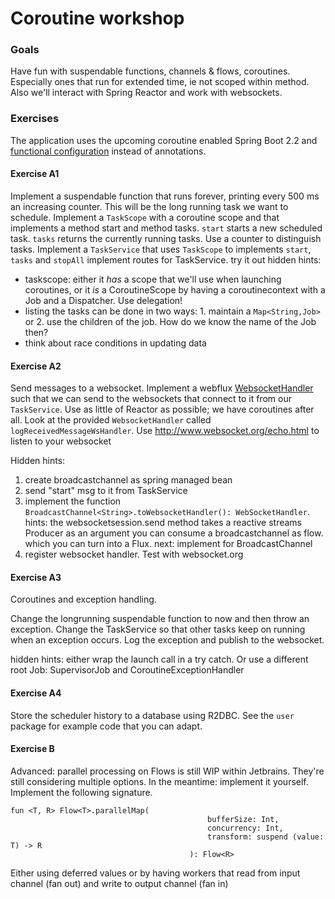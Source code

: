 # Coroutine workshop

### Goals
Have fun with suspendable functions, channels & flows, coroutines. Especially ones that run for extended time, ie not scoped within method. 
Also we'll interact with Spring Reactor and work with websockets.

### Exercises
The application uses the upcoming coroutine enabled Spring Boot 2.2 and [functional configuration](https://github.com/spring-projects-experimental/spring-fu) instead of annotations.

#### Exercise A1

Implement a suspendable function that runs forever, printing every 500 ms an increasing counter. This will be the long running task we want to schedule.
Implement a `TaskScope` with a coroutine scope and that implements a method start and method tasks. `start` starts a new scheduled task. `tasks` returns the currently running tasks. Use a counter to distinguish tasks.
Implement a `TaskService` that uses `TaskScope` to implements `start`, `tasks` and `stopAll` 
implement routes for TaskService.
try it out
hidden hints:
- taskscope: either it _has_ a scope that we'll use when launching coroutines, or it _is_ a CoroutineScope by having a coroutinecontext with a Job and a Dispatcher. Use delegation!
- listing the tasks can be done in two ways: 1. maintain a `Map<String,Job>` or 2. use the children of the job. How do we know the name of the Job then?
- think about race conditions in updating data

#### Exercise A2
Send messages to a websocket.
Implement a webflux [WebsocketHandler](https://github.com/spring-projects/spring-framework/blob/master/src/docs/asciidoc/web/webflux-websocket.adoc) such that we can send to the websockets that connect to it from our `TaskService`.
Use as little of Reactor as possible; we have coroutines after all.
Look at the provided `WebsocketHandler` called `logReceivedMessageWsHandler`.
Use http://www.websocket.org/echo.html to listen to your websocket

Hidden hints:
1. create broadcastchannel as spring managed bean
2. send "start" msg to it from TaskService
3. implement the function `BroadcastChannel<String>.toWebsocketHandler(): WebSocketHandler`.
  hints: the websocketsession.send method takes a reactive streams Producer as an argument
         you can consume a broadcastchannel as flow. which you can turn into a Flux. 
         next: implement for BroadcastChannel<A>
4. register websocket handler. Test with websocket.org
         
#### Exercise A3
Coroutines and exception handling.

Change the longrunning suspendable function to now and then throw an exception.
Change the TaskService so that other tasks keep on running when an exception occurs. Log the exception and publish to the websocket. 

hidden hints:
    either wrap the launch call in a try catch. Or use a different root Job: SupervisorJob and CoroutineExceptionHandler
         
#### Exercise A4
Store the scheduler history to a database using R2DBC. See the `user` package for example code that you can adapt.


#### Exercise B 
Advanced: parallel processing on Flows is still WIP within Jetbrains. They're still considering multiple options. In the meantime: implement it yourself.
Implement the following signature. 
```
fun <T, R> Flow<T>.parallelMap(
                                            bufferSize: Int,
                                            concurrency: Int,
                                            transform: suspend (value: T) -> R
                                        ): Flow<R>
```
Either using deferred values or by having workers that read from input channel (fan out) and write to output channel (fan in)

